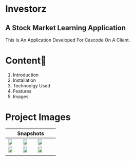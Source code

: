 # Investorz
## A Stock Market Learning Application

This Is An Application Developed For Cascode On A Client.

# Content📄 
1. Introduction 
2. Installation 
3. Technoolgy Used
4. Features
5. Images

# Project Images
|Snapshots|
|---|
|<img src ="https://user-images.githubusercontent.com/63186413/179166634-b599da53-50d5-4f13-a855-493d396ebbd1.png"  height="50%" width="30%">  <img src ="https://user-images.githubusercontent.com/63186413/179166641-a4058362-9911-476f-9a6d-ac6f015ee299.png"  height="50%" width="30%">  <img src ="https://user-images.githubusercontent.com/63186413/179166644-69d84289-d989-4d80-866b-c29e3c6957c6.png"  height="50%" width="30%">  <img src ="https://user-images.githubusercontent.com/63186413/179166647-6248165e-fe69-4269-b221-7b55622c18ed.png"  height="50%" width="30%">  <img src ="https://user-images.githubusercontent.com/63186413/179166650-6331f6c6-1aa5-4283-b5ad-0cc397ed46a5.png"  height="50%" width="30%">  <img src ="https://user-images.githubusercontent.com/63186413/179166657-4ff44d05-ddb0-44dc-9ef3-f9db622fb45d.png"  height="50%" width="30%">|
